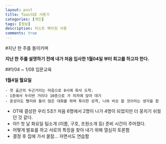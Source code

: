 ```yaml
---
layout: post
title: ToastUI 사용기
categories: [개인]
tags: [정보]
description: 리스트 페이징 사용
comments: true
---
```


#지난 한 주를 돌이키며

**지난 한 주를 설명하기 전에 내가 처음 입사한 1월04일 부터 회고를 하고자 한다.**

##1/04 ~ 1/08 입문교육

**1월4일 월요일**

	- 첫 출근의 두근거리는 마음으로 8시에 회사 도착. 
	- 1층에서 두리번 거리다 10층으로 가 의자에 앉아 대기
	- 준성이도 빨리와 둘이 많은 대화를 하며 특이한 성격, 나와 비슷 할 것이라는 생각을 함
- OT때 결성한 우리 5조!! 처음 6명에서 2명이 나가 4명이 되었지만 더 뭉치기 쉬웠던 것 같다.
- 아!! 첫 날 화요일 팀소개 (이름, 구호, 조원소개 등) 준비 시간이 주어졌다.
- 어떻게 발표를 하고 서로의 특징을 찾아 내기 위해 열심히 토론함
- 결정 후 집에 가서 꿀잠... 자면서도 연습함



